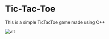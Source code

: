 # Tic-Tac-Toe
This is a simple TicTacToe game made using C++


![alt](https://raw.githubusercontent.com/evans129/Tic-Tac-Toe/main/.github/imgtictac.jpg)
